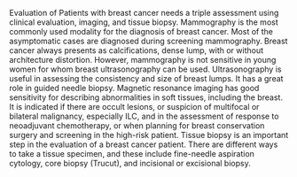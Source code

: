 Evaluation of Patients with breast cancer needs a triple assessment using clinical evaluation, imaging, and tissue biopsy. Mammography is the most commonly used modality for the diagnosis of breast cancer. Most of the asymptomatic cases are diagnosed during screening mammography. Breast cancer always presents as calcifications, dense lump, with or without architecture distortion. However, mammography is not sensitive in young women for whom breast ultrasonography can be used. Ultrasonography is useful in assessing the consistency and size of breast lumps. It has a great role in guided needle biopsy. Magnetic resonance imaging has good sensitivity for describing abnormalities in soft tissues, including the breast. It is indicated if there are occult lesions, or suspicion of multifocal or bilateral malignancy, especially ILC, and in the assessment of response to neoadjuvant chemotherapy, or when planning for breast conservation surgery and screening in the high-risk patient. Tissue biopsy is an important step in the evaluation of a breast cancer patient. There are different ways to take a tissue specimen, and these include fine-needle aspiration cytology, core biopsy (Trucut), and incisional or excisional biopsy.
